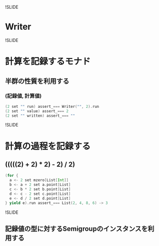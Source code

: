 !SLIDE

# Writer

!SLIDE

# 計算を記録するモナド

## 半群の性質を利用する

### (記録値, 計算値)

```scala
(2 set "" run) assert_=== Writer("", 2).run
(2 set "" value) assert_=== 2
(2 set "" written) assert_=== ""
```

!SLIDE

# 計算の過程を記録する

## (((((2) + 2) * 2) - 2) / 2)

```scala
(for {
  a <- 2 set mzero[List[Int]]
  b <- a + 2 set a.point[List]
  c <- b * 2 set b.point[List]
  d <- c - 2 set c.point[List]
  e <- d / 2 set d.point[List]
} yield e).run assert_=== List(2, 4, 8, 6) -> 3
```

!SLIDE

## 記録値の型に対するSemigroupのインスタンスを利用する
